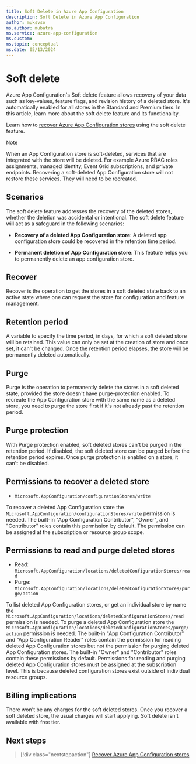 ```yaml
---
title: Soft Delete in Azure App Configuration
description: Soft Delete in Azure App Configuration 
author: muksvso
ms.author: mubatra
ms.service: azure-app-configuration
ms.custom:
ms.topic: conceptual
ms.date: 05/13/2024
---
```


# Soft delete

Azure App Configuration's Soft delete feature allows recovery of your data such as key-values, feature flags, and revision history of a deleted store. It's automatically enabled for all stores in the Standard and Premium tiers. In this article, learn more about the soft delete feature and its functionality.

Learn how to [recover Azure App Configuration stores](./howto-recover-deleted-stores-in-azure-app-configuration.md) using the soft delete feature.

> [!NOTE]
> When an App Configuration store is soft-deleted, services that are integrated with the store will be deleted. For example Azure RBAC roles assignments, managed identity, Event Grid subscriptions, and private endpoints. Recovering a soft-deleted App Configuration store will not restore these services. They will need to be recreated.

## Scenarios

The soft delete feature addresses the recovery of the deleted stores, whether the deletion was accidental or intentional. The soft delete feature will act as a safeguard in the following scenarios:

* **Recovery of a deleted App Configuration store**: A deleted app configuration store could be recovered in the retention time period.

* **Permanent deletion of App Configuration store**: This feature helps you to permanently delete an app configuration store.

## Recover
Recover is the operation to get the stores in a soft deleted state back to an active state where one can request the store for configuration and feature management.

## Retention period
A variable to specify the time period, in days, for which a soft deleted store will be retained. This value can only be set at the creation of store and once set, it can't be changed. Once the retention period elapses, the store will be permanently deleted automatically.

## Purge
Purge is the operation to permanently delete the stores in a soft deleted state, provided the store doesn't have purge-protection enabled. To recreate the App Configuration store with the same name as a deleted store, you need to purge the store first if it's not already past the retention period.

## Purge protection
With Purge protection enabled, soft deleted stores can't be purged in the retention period. If disabled, the soft deleted store can be purged before the retention period expires. Once purge protection is enabled on a store, it can't be disabled.

## Permissions to recover a deleted store

- `Microsoft.AppConfiguration/configurationStores/write`

To recover a deleted App Configuration store the `Microsoft.AppConfiguration/configurationStores/write` permission is needed. The built-in "App Configuration Contributor", "Owner", and "Contributor" roles contain this permission by default. The permission can be assigned at the subscription or resource group scope.

## Permissions to read and purge deleted stores

* Read: `Microsoft.AppConfiguration/locations/deletedConfigurationStores/read`
* Purge: `Microsoft.AppConfiguration/locations/deletedConfigurationStores/purge/action`

To list deleted App Configuration stores, or get an individual store by name the `Microsoft.AppConfiguration/locations/deletedConfigurationStores/read` permission is needed. To purge a deleted App Configuration store the `Microsoft.AppConfiguration/locations/deletedConfigurationStores/purge/action` permission is needed. The built-in "App Configuration Contributor" and "App Configuration Reader" roles contain the permission for reading deleted App Configuration stores but not the permission for purging deleted App Configuration stores. The built-in "Owner" and "Contributor" roles contain these permissions by default. Permissions for reading and purging deleted App Configuration stores must be assigned at the subscription level. This is because deleted configuration stores exist outside of individual resource groups. 

## Billing implications

There won't be any charges for the soft deleted stores. Once you recover a soft deleted store, the usual charges will start applying. Soft delete isn't available with free tier.

## Next steps

> [!div class="nextstepaction"]
> [Recover Azure App Configuration stores](./howto-recover-deleted-stores-in-azure-app-configuration.md)  

